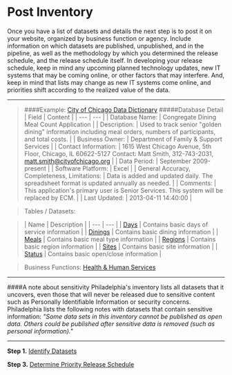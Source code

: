 Post Inventory
=======

Once you have a list of datasets and details the next step is to post it on your website, organized by business function or agency. Include information on which datasets are published, unpublished, and in the pipeline, as well as the methodology by which you determined the release schedule, and the release schedule itself. In developing your release schedule, keep in mind any upcoming planned technology updates, new IT systems that may be coming online, or other factors that may interfere. And, keep in mind that lists may change as new IT systems come online, and priorities shift according to the realized value of the data.
____
> ####Example: [City of Chicago Data Dictionary](http://datadictionary.cityofchicago.org/)
> #####Database Detail
| Field | Content |
| --- | --- |
| Database Name: |	Congregate Dining Meal Count Application |
| Description: | Used to track senior "golden dining" information including meal orders, numbers of participants, and total costs. |
| Business Owner:	| Department of Family & Support Services |
| Contact Information: |	1615 West Chicago Avenue, 5th Floor, Chicago, IL 60622-5127 Contact: Matt Smith, 312-743-2031, matt.smith@cityofchicago.org |
| Data Period: | September 2009-present |
| Software Platform: |	Excel |
| General Accuracy, Completeness, Limitations:	| Data is added and updated daily. The spreadsheet format is updated annually as needed. |
| Comments:	| This application's primary user is Senior Services. This system will be replaced by ECM. |
| Last Updated: |	2013-04-11 14:40:00 |

> Tables / Datasets:

> | Name | Description |
| --- | --- |
| [Days](http://datadictionary.cityofchicago.org/table_info.php?table_id=2563) |	Contains basic days of service information |
| [Dinings](http://datadictionary.cityofchicago.org/table_info.php?table_id=2561)	| Contains basic dining information |
| [Meals](http://datadictionary.cityofchicago.org/table_info.php?table_id=2560)	| Contains basic meal type information |
| [Regions](http://datadictionary.cityofchicago.org/table_info.php?table_id=2558)	| Contains basic region information |
| [Sites](http://datadictionary.cityofchicago.org/table_info.php?table_id=2559)	| Contains basic site information |
| [Status](http://datadictionary.cityofchicago.org/table_info.php?table_id=2562)	| Contains basic open/close information |

> Business Functions: [Health & Human Services](http://datadictionary.cityofchicago.org/business_functions.php?business_function_id=6)
____

####A note about sensitivity
Philadelphia's inventory lists all datasets that it uncovers, even those that will never be released due to sensitive content such as Personally Identifiable Information or security concerns. Philadelphia lists the following notes with datasets that contain sensitive information: *"Some data sets in this inventory cannot be published as open data. Others could be published after sensitive data is removed (such as personal information)."*
_____

**Step 1.** [Identify Datasets](identify-datasets.md)

**Step 3.** [Determine Priority Release Schedule](release.md)
